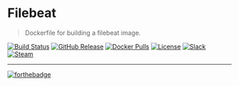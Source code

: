 # Filebeat
> Dockerfile for building a filebeat image.

[![Build Status](https://img.shields.io/travis/dst-academy/docker-filebeat/develop.svg)](https://travis-ci.org/dst-academy/docker-filebeat)
[![GitHub Release](https://img.shields.io/github/release/dst-academy/docker-filebeat.svg)](https://github.com/dst-academy/docker-filebeat/releases/latest)
[![Docker Pulls](https://img.shields.io/docker/pulls/dstacademy/docker-filebeat.svg)](https://hub.docker.com/r/dstacademy/docker-filebeat/)
[![License](https://img.shields.io/github/license/dst-academy/docker-filebeat.svg?maxAge=2592000?style=flat-square)]()
[![Slack](https://img.shields.io/badge/slack-join-E01563.svg)](https://slack.dst.academy/)
[![Steam](https://img.shields.io/badge/steam-join-1b2838.svg)](https://steamcommunity.com/groups/dst-academy)

---

[![forthebadge](http://forthebadge.com/images/badges/built-with-love.svg)](http://forthebadge.com)
